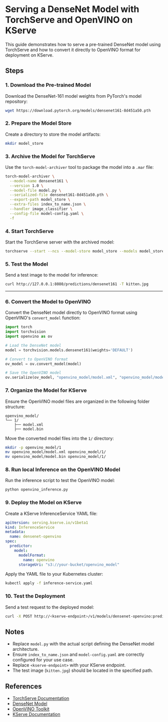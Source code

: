 # Serving a DenseNet Model with TorchServe and OpenVINO on KServe

This guide demonstrates how to serve a pre-trained DenseNet model using TorchServe and how to convert it directly to OpenVINO format for deployment on KServe.

## Steps

### 1. Download the Pre-trained Model
Download the DenseNet-161 model weights from PyTorch's model repository:
```bash
wget https://download.pytorch.org/models/densenet161-8d451a50.pth
```

### 2. Prepare the Model Store
Create a directory to store the model artifacts:
```bash
mkdir model_store
```

### 3. Archive the Model for TorchServe
Use the `torch-model-archiver` tool to package the model into a `.mar` file:
```bash
torch-model-archiver \
  --model-name densenet161 \
  --version 1.0 \
  --model-file model.py \
  --serialized-file densenet161-8d451a50.pth \
  --export-path model_store \
  --extra-files index_to_name.json \
  --handler image_classifier \
  --config-file model-config.yaml \
  -f
```

### 4. Start TorchServe
Start the TorchServe server with the archived model:
```bash
torchserve --start --ncs --model-store model_store --models model_store/densenet161.mar --disable-token-auth --enable-model-api
```

### 5. Test the Model
Send a test image to the model for inference:
```bash
curl http://127.0.0.1:8080/predictions/densenet161 -T kitten.jpg
```

---

### 6. Convert the Model to OpenVINO
Convert the DenseNet model directly to OpenVINO format using OpenVINO's `convert_model` function:
```python
import torch
import torchvision
import openvino as ov

# Load the DenseNet model
model = torchvision.models.densenet161(weights='DEFAULT')

# Convert to OpenVINO format
ov_model = ov.convert_model(model)

# Save the OpenVINO model
ov.serialize(ov_model, "openvino_model/model.xml", "openvino_model/model.bin")
```

### 7. Organize the Model for KServe
Ensure the OpenVINO model files are organized in the following folder structure:
```
openvino_model/
└── 1/
    ├── model.xml
    ├── model.bin
```
Move the converted model files into the `1/` directory:
```bash
mkdir -p openvino_model/1
mv openvino_model/model.xml openvino_model/1/
mv openvino_model/model.bin openvino_model/1/
```

### 8. Run local Inference on the OpenVINO Model
Run the inference script to test the OpenVINO model:
```bash
python openvino_inference.py
```

### 9. Deploy the Model on KServe
Create a KServe InferenceService YAML file:
```yaml
apiVersion: serving.kserve.io/v1beta1
kind: InferenceService
metadata:
  name: densenet-openvino
spec:
  predictor:
    model:
      modelFormat:
        name: openvino
      storageUri: "s3://your-bucket/openvino_model"
```

Apply the YAML file to your Kubernetes cluster:
```bash
kubectl apply -f inference-service.yaml
```

### 10. Test the Deployment
Send a test request to the deployed model:
```bash
curl -X POST http://<kserve-endpoint>/v1/models/densenet-openvino:predict -d '{"instances": [[...]]}'
```

## Notes
- Replace `model.py` with the actual script defining the DenseNet model architecture.
- Ensure `index_to_name.json` and `model-config.yaml` are correctly configured for your use case.
- Replace `<kserve-endpoint>` with your KServe endpoint.
- The test image (`kitten.jpg`) should be located in the specified path.

## References
- [TorchServe Documentation](https://pytorch.org/serve/)
- [DenseNet Model](https://pytorch.org/hub/pytorch_vision_densenet/)
- [OpenVINO Toolkit](https://docs.openvino.ai/latest/index.html)
- [KServe Documentation](https://kserve.github.io/)